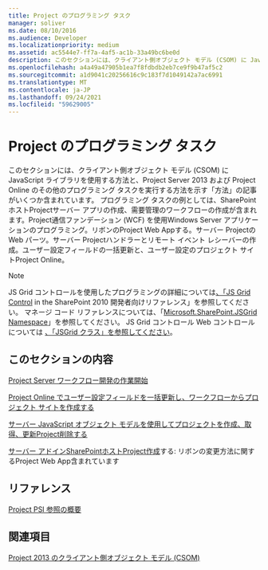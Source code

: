 ```yaml
---
title: Project のプログラミング タスク
manager: soliver
ms.date: 08/10/2016
ms.audience: Developer
ms.localizationpriority: medium
ms.assetid: ac5544e7-ff7a-4af5-ac1b-33a49bc6be0d
description: このセクションには、クライアント側オブジェクト モデル (CSOM) に JavaScript ライブラリを使用する方法、および Project Server 2013 および Project Online の他のプログラミング タスクを実行する方法を示す何らかの方法が含まれています。 プログラミング タスクの例としては、SharePointホストProjectサーバー アプリの作成、需要管理のワークフローの作成が含まれます。Project通信ファンデーション (WCF) を使用Windows Server アプリケーションのプログラミング。リボンのProject Web Appする。サーバー ProjectのWeb パーツ。サーバー Projectハンドラーとリモート イベント レシーバーの作成。ユーザー設定フィールドの一括更新と、ユーザー設定のプロジェクト サイトProject Online。
ms.openlocfilehash: a4a49a47905b1ea7f8fdbdb2eb7ce9f9b47af5c2
ms.sourcegitcommit: a1d9041c20256616c9c183f7d1049142a7ac6991
ms.translationtype: MT
ms.contentlocale: ja-JP
ms.lasthandoff: 09/24/2021
ms.locfileid: "59629005"
---
```

# <a name="project-programming-tasks"></a>Project のプログラミング タスク

このセクションには、クライアント側オブジェクト モデル (CSOM) に JavaScript ライブラリを使用する方法と、Project Server 2013 および Project Online のその他のプログラミング タスクを実行する方法を示す「方法」の記事がいくつか含まれています。 プログラミング タスクの例としては、SharePointホストProjectサーバー アプリの作成、需要管理のワークフローの作成が含まれます。Project通信ファンデーション (WCF) を使用Windows Server アプリケーションのプログラミング。リボンのProject Web Appする。サーバー ProjectのWeb パーツ。サーバー Projectハンドラーとリモート イベント レシーバーの作成。ユーザー設定フィールドの一括更新と、ユーザー設定のプロジェクト サイトProject Online。
  
> [!NOTE]
> JS Grid コントロールを使用したプログラミングの詳細については[、「JS Grid Control](https://msdn.microsoft.com/library/ee535898%28office.14%29.aspx) in the SharePoint 2010 開発者向けリファレンス」を参照してください。 マネージ コード リファレンスについては、「[Microsoft.SharePoint.JSGrid Namespace](https://msdn.microsoft.com/library/microsoft.sharepoint.jsgrid%28Office.15%29.aspx)」を参照してください。 JS Grid コントロール Web コントロールについては [、「JSGrid クラス」を参照してください](https://msdn.microsoft.com/library/microsoft.sharepoint.webcontrols.jsgrid%28Office.15%29.aspx)。 
  
## <a name="in-this-section"></a>このセクションの内容

[Project Server ワークフロー開発の作業開始](getting-started-developing-project-server-workflows.md)
  
[Project Online でユーザー設定フィールドを一括更新し、ワークフローからプロジェクト サイトを作成する](bulk-update-custom-fields-and-create-project-sites-from-workflow-in-project.md)
  
[サーバー JavaScript オブジェクト モデルを使用してプロジェクトを作成、取得、更新Project削除する](create-retrieve-update-delete-projects-using-project-server-javascript.md)
  
[サーバー アドインSharePointホストProject作成](create-a-sharepoint-hosted-project-server-add-in.md)する: リボンの変更方法に関するProject Web App含まれています 
  
## <a name="reference"></a>リファレンス

[Project PSI 参照の概要](project-psi-reference-overview.md)
  
## <a name="see-also"></a>関連項目



[Project 2013 のクライアント側オブジェクト モデル (CSOM)](client-side-object-model-csom-for-project-2013.md)

